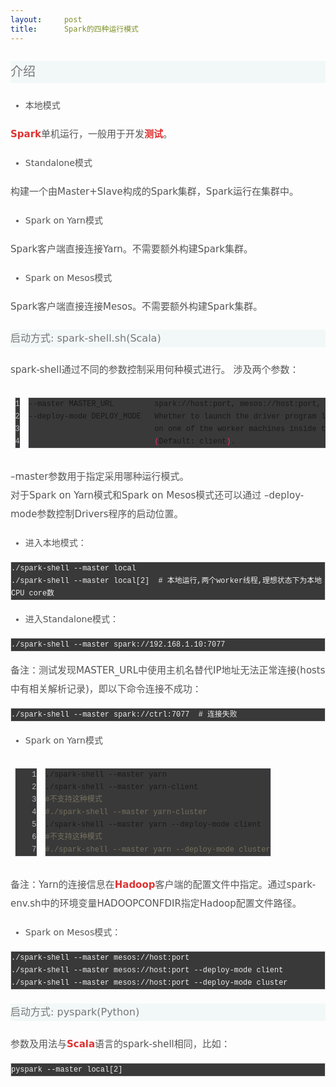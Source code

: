 ```yaml
---
layout:     post
title:      Spark的四种运行模式
---
```

<div id="article_content" class="article_content clearfix csdn-tracking-statistics" data-pid="blog" data-mod="popu_307" data-dsm="post">
								            <link rel="stylesheet" href="https://csdnimg.cn/release/phoenix/template/css/ck_htmledit_views-f76675cdea.css">
						<div class="htmledit_views" id="content_views">
                
<h3 style="border:0px;font-size:20px;vertical-align:baseline;font-weight:normal;color:rgb(119,119,119);line-height:35px;font-family:Quantico, 'Luxi Sans', 'DejaVu Sans', Tahoma, 'Hiragino Sans GB', STHeiti, '微软雅黑', sans-serif;background:rgb(242,248,247);">
介绍</h3>
<ul style="font-size:14px;border:0px;vertical-align:baseline;color:rgb(85,85,85);font-family:Quantico, 'Luxi Sans', 'DejaVu Sans', Tahoma, 'Hiragino Sans GB', STHeiti, '微软雅黑', sans-serif;line-height:18.2px;"><li style="border:0px;text-align:left;vertical-align:baseline;line-height:32px;background:transparent;font-family:'宋体', Quantico, 'Luxi Sans', 'DejaVu Sans', Tahoma, 'Hiragino Sans GB', STHeiti, '微软雅黑', sans-serif !important;">
本地模式</li></ul><p style="color:rgb(51,51,51);font-family:Arial;font-size:14px;"></p>
<p style="border:0px;font-size:15px;vertical-align:baseline;line-height:30px;color:rgb(85,85,85);font-family:'宋体', Quantico, 'Luxi Sans', 'DejaVu Sans', Tahoma, 'Hiragino Sans GB', STHeiti, '微软雅黑', sans-serif !important;">
<a href="http://lib.csdn.net/base/spark" rel="nofollow" class="replace_word" title="Apache Spark知识库" style="color:rgb(223,52,52);text-decoration:none;font-weight:bold;">Spark</a>单机运行，一般用于开发<a href="http://lib.csdn.net/base/softwaretest" rel="nofollow" class="replace_word" title="软件测试知识库" style="color:rgb(223,52,52);text-decoration:none;font-weight:bold;">测试</a>。</p>
<ul style="font-size:14px;border:0px;vertical-align:baseline;color:rgb(85,85,85);font-family:Quantico, 'Luxi Sans', 'DejaVu Sans', Tahoma, 'Hiragino Sans GB', STHeiti, '微软雅黑', sans-serif;line-height:18.2px;"><li style="border:0px;text-align:left;vertical-align:baseline;line-height:32px;background:transparent;font-family:'宋体', Quantico, 'Luxi Sans', 'DejaVu Sans', Tahoma, 'Hiragino Sans GB', STHeiti, '微软雅黑', sans-serif !important;">
Standalone模式</li></ul><p style="border:0px;font-size:15px;vertical-align:baseline;line-height:30px;color:rgb(85,85,85);font-family:'宋体', Quantico, 'Luxi Sans', 'DejaVu Sans', Tahoma, 'Hiragino Sans GB', STHeiti, '微软雅黑', sans-serif !important;">
构建一个由Master+Slave构成的Spark集群，Spark运行在集群中。</p>
<ul style="font-size:14px;border:0px;vertical-align:baseline;color:rgb(85,85,85);font-family:Quantico, 'Luxi Sans', 'DejaVu Sans', Tahoma, 'Hiragino Sans GB', STHeiti, '微软雅黑', sans-serif;line-height:18.2px;"><li style="border:0px;text-align:left;vertical-align:baseline;line-height:32px;background:transparent;font-family:'宋体', Quantico, 'Luxi Sans', 'DejaVu Sans', Tahoma, 'Hiragino Sans GB', STHeiti, '微软雅黑', sans-serif !important;">
Spark on Yarn模式</li></ul><p style="border:0px;font-size:15px;vertical-align:baseline;line-height:30px;color:rgb(85,85,85);font-family:'宋体', Quantico, 'Luxi Sans', 'DejaVu Sans', Tahoma, 'Hiragino Sans GB', STHeiti, '微软雅黑', sans-serif !important;">
Spark客户端直接连接Yarn。不需要额外构建Spark集群。</p>
<ul style="font-size:14px;border:0px;vertical-align:baseline;color:rgb(85,85,85);font-family:Quantico, 'Luxi Sans', 'DejaVu Sans', Tahoma, 'Hiragino Sans GB', STHeiti, '微软雅黑', sans-serif;line-height:18.2px;"><li style="border:0px;text-align:left;vertical-align:baseline;line-height:32px;background:transparent;font-family:'宋体', Quantico, 'Luxi Sans', 'DejaVu Sans', Tahoma, 'Hiragino Sans GB', STHeiti, '微软雅黑', sans-serif !important;">
Spark on Mesos模式</li></ul><p style="border:0px;font-size:15px;vertical-align:baseline;line-height:30px;color:rgb(85,85,85);font-family:'宋体', Quantico, 'Luxi Sans', 'DejaVu Sans', Tahoma, 'Hiragino Sans GB', STHeiti, '微软雅黑', sans-serif !important;">
Spark客户端直接连接Mesos。不需要额外构建Spark集群。</p>
<h4 style="border:0px;font-size:16px;vertical-align:baseline;font-weight:normal;color:rgb(119,119,119);line-height:28px;font-family:Quantico, 'Luxi Sans', 'DejaVu Sans', Tahoma, 'Hiragino Sans GB', STHeiti, '微软雅黑', sans-serif;background:rgb(242,248,247);">
<a name="t1" style="color:rgb(51,102,153);"></a>启动方式: spark-shell.sh(Scala)</h4>
<p style="border:0px;font-size:15px;vertical-align:baseline;line-height:30px;color:rgb(85,85,85);font-family:'宋体', Quantico, 'Luxi Sans', 'DejaVu Sans', Tahoma, 'Hiragino Sans GB', STHeiti, '微软雅黑', sans-serif !important;">
spark-shell通过不同的参数控制采用何种模式进行。 涉及两个参数：</p>
<div class="highlight" style="border:0px;font-size:13px;vertical-align:baseline;color:rgb(85,85,85);font-family:Quantico, 'Luxi Sans', 'DejaVu Sans', Tahoma, 'Hiragino Sans GB', STHeiti, '微软雅黑', sans-serif;line-height:18.2px;">
<table class="highlighttable" style="border:0px;font-size:13px;vertical-align:baseline;border-collapse:collapse;border-spacing:0px;background:transparent;"><tbody style="border:0px;vertical-align:baseline;background:transparent;"><tr style="border:0px;vertical-align:baseline;background:transparent;"><td class="linenos" style="border:0px;font-size:13px;vertical-align:baseline;overflow:auto;width:35px;background:transparent;">
<div class="linenodiv" style="border:0px;vertical-align:baseline;background:transparent;">
<pre style="border-top:1px solid rgb(225,225,232);border-bottom:1px solid rgb(225,225,232);border-left:1px solid rgb(225,225,232);border-right-style:none;font-size:12px;text-align:right;vertical-align:baseline;font-family:monospac, eMonaco, Menlo, 'Courier New';line-height:20px;overflow:auto;color:rgb(190,190,197);background:rgb(57,57,57);">1
2
3
4</pre>
</div>
</td>
<td class="code" style="border:0px;font-size:13px;vertical-align:baseline;overflow:auto;background:transparent;">
<div class="highlight" style="border:0px;vertical-align:baseline;background:transparent;">
<pre style="border:1px solid rgb(225,225,232);font-size:12px;vertical-align:baseline;font-family:monospac, eMonaco, Menlo, 'Courier New';line-height:20px;overflow:auto;background:rgb(57,57,57);">--master MASTER_URL         spark://host:port, mesos://host:port, yarn, or local.
--deploy-mode DEPLOY_MODE   Whether to launch the driver program locally <span class="o" style="border:0px;vertical-align:baseline;color:rgb(249,38,114);background:transparent;">(</span><span class="s2" style="border:0px;vertical-align:baseline;color:rgb(230,219,116);background:transparent;">"client"</span><span class="o" style="border:0px;vertical-align:baseline;color:rgb(249,38,114);background:transparent;">)</span> or
                            on one of the worker machines inside the cluster <span class="o" style="border:0px;vertical-align:baseline;color:rgb(249,38,114);background:transparent;">(</span><span class="s2" style="border:0px;vertical-align:baseline;color:rgb(230,219,116);background:transparent;">"cluster"</span><span class="o" style="border:0px;vertical-align:baseline;color:rgb(249,38,114);background:transparent;">)</span>
                            <span class="o" style="border:0px;vertical-align:baseline;color:rgb(249,38,114);background:transparent;">(</span>Default: client<span class="o" style="border:0px;vertical-align:baseline;color:rgb(249,38,114);background:transparent;">)</span>.
</pre>
</div>
</td>
</tr></tbody></table></div>
<p style="border:0px;font-size:15px;vertical-align:baseline;line-height:30px;color:rgb(85,85,85);font-family:'宋体', Quantico, 'Luxi Sans', 'DejaVu Sans', Tahoma, 'Hiragino Sans GB', STHeiti, '微软雅黑', sans-serif !important;">
–master参数用于指定采用哪种运行模式。<br>
对于Spark on Yarn模式和Spark on Mesos模式还可以通过 –deploy-mode参数控制Drivers程序的启动位置。</p>
<ul style="font-size:14px;border:0px;vertical-align:baseline;color:rgb(85,85,85);font-family:Quantico, 'Luxi Sans', 'DejaVu Sans', Tahoma, 'Hiragino Sans GB', STHeiti, '微软雅黑', sans-serif;line-height:18.2px;"><li style="border:0px;text-align:left;vertical-align:baseline;line-height:32px;background:transparent;font-family:'宋体', Quantico, 'Luxi Sans', 'DejaVu Sans', Tahoma, 'Hiragino Sans GB', STHeiti, '微软雅黑', sans-serif !important;">
进入本地模式：</li></ul><pre style="font-size:14px;border:1px solid rgb(225,225,232);vertical-align:baseline;font-family:monospac, eMonaco, Menlo, 'Courier New';line-height:20px;overflow:auto;background:rgb(57,57,57);"><code style="border:0px;vertical-align:baseline;font-family:monospac, eMonaco, Menlo, 'Courier New';color:rgb(238,238,238);background:transparent;">./spark-shell --master local
./spark-shell --master local[2]  # 本地运行,两个worker线程,理想状态下为本地CPU core数</code></pre>
<ul style="font-size:14px;border:0px;vertical-align:baseline;color:rgb(85,85,85);font-family:Quantico, 'Luxi Sans', 'DejaVu Sans', Tahoma, 'Hiragino Sans GB', STHeiti, '微软雅黑', sans-serif;line-height:18.2px;"><li style="border:0px;text-align:left;vertical-align:baseline;line-height:32px;background:transparent;font-family:'宋体', Quantico, 'Luxi Sans', 'DejaVu Sans', Tahoma, 'Hiragino Sans GB', STHeiti, '微软雅黑', sans-serif !important;">
进入Standalone模式：</li></ul><pre style="font-size:14px;border:1px solid rgb(225,225,232);vertical-align:baseline;font-family:monospac, eMonaco, Menlo, 'Courier New';line-height:20px;overflow:auto;background:rgb(57,57,57);"><code style="border:0px;vertical-align:baseline;font-family:monospac, eMonaco, Menlo, 'Courier New';color:rgb(238,238,238);background:transparent;">./spark-shell --master spark://192.168.1.10:7077</code></pre>
<p style="border:0px;font-size:15px;vertical-align:baseline;line-height:30px;color:rgb(85,85,85);font-family:'宋体', Quantico, 'Luxi Sans', 'DejaVu Sans', Tahoma, 'Hiragino Sans GB', STHeiti, '微软雅黑', sans-serif !important;">
备注：测试发现MASTER_URL中使用主机名替代IP地址无法正常连接(hosts中有相关解析记录)，即以下命令连接不成功：</p>
<pre style="font-size:14px;border:1px solid rgb(225,225,232);vertical-align:baseline;font-family:monospac, eMonaco, Menlo, 'Courier New';line-height:20px;overflow:auto;background:rgb(57,57,57);"><code style="border:0px;vertical-align:baseline;font-family:monospac, eMonaco, Menlo, 'Courier New';color:rgb(238,238,238);background:transparent;">./spark-shell --master spark://ctrl:7077  # 连接失败</code></pre>
<ul style="font-size:14px;border:0px;vertical-align:baseline;color:rgb(85,85,85);font-family:Quantico, 'Luxi Sans', 'DejaVu Sans', Tahoma, 'Hiragino Sans GB', STHeiti, '微软雅黑', sans-serif;line-height:18.2px;"><li style="border:0px;text-align:left;vertical-align:baseline;line-height:32px;background:transparent;font-family:'宋体', Quantico, 'Luxi Sans', 'DejaVu Sans', Tahoma, 'Hiragino Sans GB', STHeiti, '微软雅黑', sans-serif !important;">
Spark on Yarn模式</li></ul><div class="highlight" style="border:0px;font-size:13px;vertical-align:baseline;color:rgb(85,85,85);font-family:Quantico, 'Luxi Sans', 'DejaVu Sans', Tahoma, 'Hiragino Sans GB', STHeiti, '微软雅黑', sans-serif;line-height:18.2px;">
<table class="highlighttable" style="border:0px;font-size:13px;vertical-align:baseline;border-collapse:collapse;border-spacing:0px;background:transparent;"><tbody style="border:0px;vertical-align:baseline;background:transparent;"><tr style="border:0px;vertical-align:baseline;background:transparent;"><td class="linenos" style="border:0px;font-size:13px;vertical-align:baseline;overflow:auto;width:35px;background:transparent;">
<div class="linenodiv" style="border:0px;vertical-align:baseline;background:transparent;">
<pre style="border-top:1px solid rgb(225,225,232);border-bottom:1px solid rgb(225,225,232);border-left:1px solid rgb(225,225,232);border-right-style:none;font-size:12px;text-align:right;vertical-align:baseline;font-family:monospac, eMonaco, Menlo, 'Courier New';line-height:20px;overflow:auto;color:rgb(190,190,197);background:rgb(57,57,57);">1
2
3
4
5
6
7</pre>
</div>
</td>
<td class="code" style="border:0px;font-size:13px;vertical-align:baseline;overflow:auto;background:transparent;">
<div class="highlight" style="border:0px;vertical-align:baseline;background:transparent;">
<pre style="border:1px solid rgb(225,225,232);font-size:12px;vertical-align:baseline;font-family:monospac, eMonaco, Menlo, 'Courier New';line-height:20px;overflow:auto;background:rgb(57,57,57);">./spark-shell --master yarn
./spark-shell --master yarn-client
<span class="c" style="border:0px;vertical-align:baseline;color:rgb(117,113,94);background:transparent;">#不支持这种模式</span>
<span class="c" style="border:0px;vertical-align:baseline;color:rgb(117,113,94);background:transparent;">#./spark-shell --master yarn-cluster</span>
./spark-shell --master yarn --deploy-mode client
<span class="c" style="border:0px;vertical-align:baseline;color:rgb(117,113,94);background:transparent;">#不支持这种模式</span>
<span class="c" style="border:0px;vertical-align:baseline;color:rgb(117,113,94);background:transparent;">#./spark-shell --master yarn --deploy-mode cluster</span>
</pre>
</div>
</td>
</tr></tbody></table></div>
<p style="border:0px;font-size:15px;vertical-align:baseline;line-height:30px;color:rgb(85,85,85);font-family:'宋体', Quantico, 'Luxi Sans', 'DejaVu Sans', Tahoma, 'Hiragino Sans GB', STHeiti, '微软雅黑', sans-serif !important;">
备注：Yarn的连接信息在<a href="http://lib.csdn.net/base/hadoop" rel="nofollow" class="replace_word" title="Hadoop知识库" style="color:rgb(223,52,52);text-decoration:none;font-weight:bold;">Hadoop</a>客户端的配置文件中指定。通过spark-env.sh中的环境变量HADOOP<span style="border:0px;vertical-align:baseline;background:transparent;">CONF</span>DIR指定Hadoop配置文件路径。</p>
<ul style="font-size:14px;border:0px;vertical-align:baseline;color:rgb(85,85,85);font-family:Quantico, 'Luxi Sans', 'DejaVu Sans', Tahoma, 'Hiragino Sans GB', STHeiti, '微软雅黑', sans-serif;line-height:18.2px;"><li style="border:0px;text-align:left;vertical-align:baseline;line-height:32px;background:transparent;font-family:'宋体', Quantico, 'Luxi Sans', 'DejaVu Sans', Tahoma, 'Hiragino Sans GB', STHeiti, '微软雅黑', sans-serif !important;">
Spark on Mesos模式：</li></ul><pre style="font-size:14px;border:1px solid rgb(225,225,232);vertical-align:baseline;font-family:monospac, eMonaco, Menlo, 'Courier New';line-height:20px;overflow:auto;background:rgb(57,57,57);"><code style="border:0px;vertical-align:baseline;font-family:monospac, eMonaco, Menlo, 'Courier New';color:rgb(238,238,238);background:transparent;">./spark-shell --master mesos://host:port
./spark-shell --master mesos://host:port --deploy-mode client
./spark-shell --master mesos://host:port --deploy-mode cluster</code></pre>
<h4 style="border:0px;font-size:16px;vertical-align:baseline;font-weight:normal;color:rgb(119,119,119);line-height:28px;font-family:Quantico, 'Luxi Sans', 'DejaVu Sans', Tahoma, 'Hiragino Sans GB', STHeiti, '微软雅黑', sans-serif;background:rgb(242,248,247);">
<a name="t2" style="color:rgb(51,102,153);"></a>启动方式: pyspark(Python)</h4>
<p style="border:0px;font-size:15px;vertical-align:baseline;line-height:30px;color:rgb(85,85,85);font-family:'宋体', Quantico, 'Luxi Sans', 'DejaVu Sans', Tahoma, 'Hiragino Sans GB', STHeiti, '微软雅黑', sans-serif !important;">
参数及用法与<a href="http://lib.csdn.net/base/scala" rel="nofollow" class="replace_word" title="Scala知识库" style="color:rgb(223,52,52);text-decoration:none;font-weight:bold;">Scala</a>语言的spark-shell相同，比如：</p>
<pre style="font-size:14px;border:1px solid rgb(225,225,232);vertical-align:baseline;font-family:monospac, eMonaco, Menlo, 'Courier New';line-height:20px;overflow:auto;background:rgb(57,57,57);"><code style="border:0px;vertical-align:baseline;font-family:monospac, eMonaco, Menlo, 'Courier New';color:rgb(238,238,238);background:transparent;">pyspark --master local[2]</code></pre>
<div><code style="border:0px;vertical-align:baseline;font-family:monospac, eMonaco, Menlo, 'Courier New';color:rgb(238,238,238);background:transparent;"><br></code></div>
            </div>
                </div>